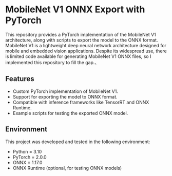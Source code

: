 # MobileNet V1 ONNX Export with PyTorch

This repository provides a PyTorch implementation of the MobileNet V1 architecture, along with scripts to export the model to the ONNX format. 
MobileNet V1 is a lightweight deep neural network architecture designed for mobile and embedded vision applications. 
Despite its widespread use, there is limited code available for generating MobileNet V1 ONNX files, so I implemented this repository to fill the gap.、

## Features
- Custom PyTorch implementation of MobileNet V1.
- Support for exporting the model to ONNX format.
- Compatible with inference frameworks like TensorRT and ONNX Runtime.
- Example scripts for testing the exported ONNX model.

## Environment
This project was developed and tested in the following environment:
- Python = 3.10
- PyTorch = 2.0.0
- ONNX = 1.17.0
- ONNX Runtime (optional, for testing ONNX models)

